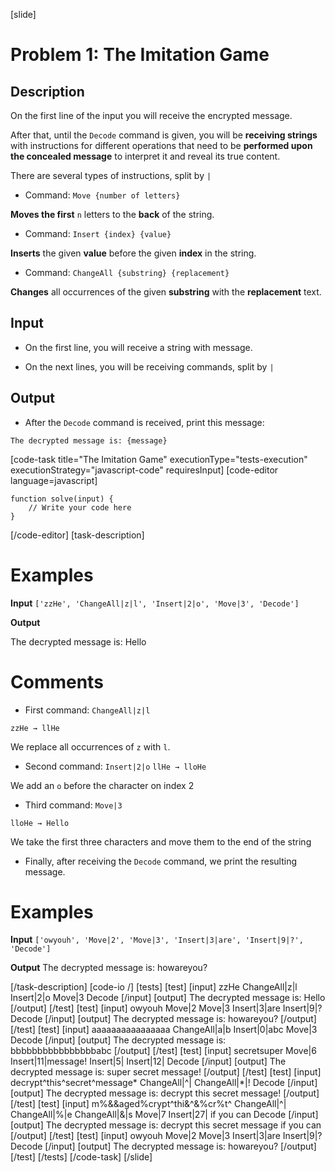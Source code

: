 [slide]
# Problem 1: The Imitation Game
## Description

On the first line of the input you will receive the encrypted message. 

After that, until the `Decode` command is given, you will be **receiving strings** with instructions for different operations that need to be **performed upon the concealed message** to interpret it and reveal its true content.

There are several types of instructions, split by `|`

* Command: `Move {number of letters}`

**Moves the first** `n` letters to the **back** of the string.

* Command: `Insert {index} {value}`

**Inserts** the given **value** before the given **index** in the string.

* Command: `ChangeAll {substring} {replacement}`

**Changes** all occurrences of the given **substring** with the **replacement** text.

## Input

* On the first line, you will receive a string with message.

* On the next lines, you will be receiving commands, split by `|`

## Output

* After the `Decode` command is received, print this message:

`The decrypted message is: {message}`

[code-task title="The Imitation Game" executionType="tests-execution" executionStrategy="javascript-code" requiresInput]
[code-editor language=javascript]
```
function solve(input) {
	// Write your code here
}
```
[/code-editor]
[task-description]

# Examples

 **Input**
`['zzHe', 'ChangeAll|z|l', 'Insert|2|o', 'Move|3', 'Decode']`

**Output**

The decrypted message is: Hello

# Comments

* First command: `ChangeAll|z|l`

`zzHe → llHe`

We replace all occurrences of `z` with `l`.

* Second command: `Insert|2|o`
`llHe → lloHe`

We add an `o` before the character on index 2

* Third command: `Move|3`

`lloHe → Hello` 

We take the first three characters and move them to the end of the string

* Finally, after receiving the `Decode` command, we print the resulting message.

# Examples

**Input**
`['owyouh', 'Move|2', 'Move|3', 'Insert|3|are', 'Insert|9|?', 'Decode']`

**Output**
The decrypted message is: howareyou?

[/task-description]
[code-io /]
[tests]
[test]
[input]
zzHe
ChangeAll\|z\|l
Insert\|2\|o
Move\|3
Decode
[/input]
[output]
The decrypted message is\: Hello
[/output]
[/test]
[test]
[input]
owyouh
Move\|2
Move\|3
Insert\|3\|are
Insert\|9\|\?
Decode
[/input]
[output]
The decrypted message is\: howareyou\?
[/output]
[/test]
[test]
[input]
aaaaaaaaaaaaaaaa
ChangeAll\|a\|b
Insert\|0\|abc
Move\|3
Decode
[/input]
[output]
The decrypted message is\: bbbbbbbbbbbbbbbbabc
[/output]
[/test]
[test]
[input]
secretsuper
Move\|6
Insert\|11\|message\!
Insert\|5\|
Insert\|12\|
Decode
[/input]
[output]
The decrypted message is\: super secret message\!
[/output]
[/test]
[test]
[input]
decrypt\^this\^secret\^message\*
ChangeAll\|\^\|
ChangeAll\|\*\|\!
Decode
[/input]
[output]
The decrypted message is\: decrypt this secret message\!
[/output]
[/test]
[test]
[input]
m\%\&\&aged\%crypt\^thi\&\^\&\%cr\%t\^
ChangeAll\|\^\|
ChangeAll\|\%\|e
ChangeAll\|\&\|s
Move\|7
Insert\|27\| if you can
Decode
[/input]
[output]
The decrypted message is\: decrypt this secret message if you can
[/output]
[/test]
[test]
[input]
owyouh
Move\|2
Move\|3
Insert\|3\|are
Insert\|9\|\?
Decode
[/input]
[output]
The decrypted message is\: howareyou\?
[/output]
[/test]
[/tests]
[/code-task]
[/slide]
